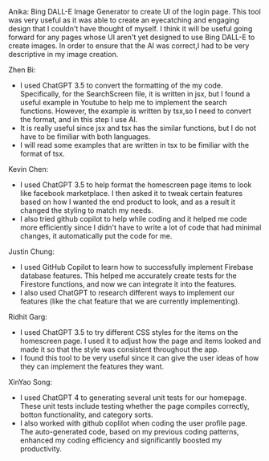 Anika: Bing DALL-E Image Generator to create UI of the login page. This tool was very useful as it was able to create an eyecatching and engaging design that I couldn't have thought of myself. I think it will be useful going forward for any pages whose UI aren't yet designed to use Bing DALL-E to create images. In order to ensure that the AI was correct,I had to be very descriptive in my image creation.


Zhen Bi: 
- I used ChatGPT 3.5 to convert the formatting of the my code. Specifically, for the SearchScreen file, it is written in jsx, but I found a useful example in Youtube to help me to implement the search functions. However, the example is written by tsx,so I need to convert the format, and in this step I use AI.
- It is really useful since jsx and tsx has the similar functions, but I do not have to be fimiliar with both languages.
- I will read some examples that are written in tsx to be fimiliar with the format of tsx.


Kevin Chen:
- I used ChatGPT 3.5 to help format the homescreen page items to look like facebook marketplace. I then asked it to tweak certain features based on how I wanted the end product to look, and as a result it changed the styling to match my needs.
- I also tried github copilot to help while coding and it helped me code more efficiently since I didn't have to write a lot of code that had minimal changes, it automatically put the code for me.


Justin Chung:
- I used GitHub Copilot to learn how to successfully implement Firebase database features. This helped me accurately create tests for the Firestore functions, and now we can integrate it into the features.
- I also used ChatGPT to research different ways to implement our features (like the chat feature that we are currently implementing).

Ridhit Garg:
- I used ChatGPT 3.5 to try different CSS styles for the items on the homescreen page. I used it to adjust how the page and items looked and made it so that the style was consistent throughout the app.
- I found this tool to be very useful since it can give the user ideas of how they can implement the features they want.

XinYao Song:
- I used ChatGPT 4 to generating several unit tests for our homepage. These unit tests include testing whether the page compiles correctly, botton functionality, and category sorts.
- I also worked with github coplilot when coding the user profile page. The auto-generated code, based on my previous coding patterns, enhanced my coding efficiency and significantly boosted my productivity. 
